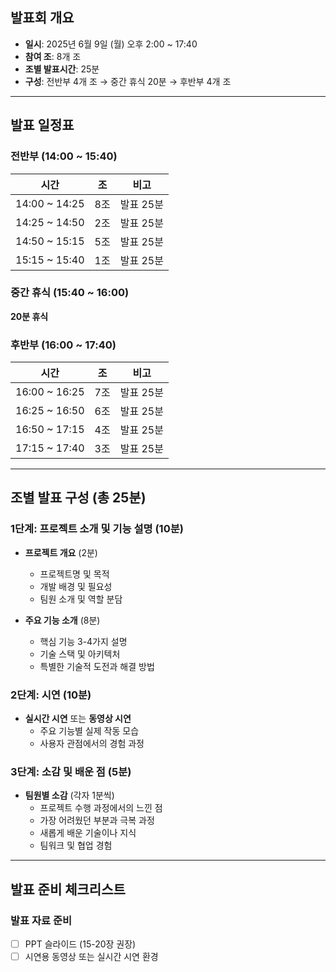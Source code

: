 
## 발표회 개요
- **일시**: 2025년 6월 9일 (월) 오후 2:00 ~ 17:40
- **참여 조**: 8개 조
- **조별 발표시간**: 25분
- **구성**: 전반부 4개 조 → 중간 휴식 20분 → 후반부 4개 조

---

## 발표 일정표

### 전반부 (14:00 ~ 15:40)
| 시간 | 조 | 비고 |
|------|----|----|
| 14:00 ~ 14:25 | 8조 | 발표 25분 |
| 14:25 ~ 14:50 | 2조 | 발표 25분 |
| 14:50 ~ 15:15 | 5조 | 발표 25분 |
| 15:15 ~ 15:40 | 1조 | 발표 25분 |

### 중간 휴식 (15:40 ~ 16:00)
**20분 휴식**

### 후반부 (16:00 ~ 17:40)
| 시간 | 조 | 비고 |
|------|----|----|
| 16:00 ~ 16:25 | 7조 | 발표 25분 |
| 16:25 ~ 16:50 | 6조 | 발표 25분 |
| 16:50 ~ 17:15 | 4조 | 발표 25분 |
| 17:15 ~ 17:40 | 3조 | 발표 25분 |

---

## 조별 발표 구성 (총 25분)

### 1단계: 프로젝트 소개 및 기능 설명 (10분)
- **프로젝트 개요** (2분)
  - 프로젝트명 및 목적
  - 개발 배경 및 필요성
  - 팀원 소개 및 역할 분담

- **주요 기능 소개** (8분)
  - 핵심 기능 3-4가지 설명
  - 기술 스택 및 아키텍처
  - 특별한 기술적 도전과 해결 방법

### 2단계: 시연 (10분)
- **실시간 시연** 또는 **동영상 시연**
  - 주요 기능별 실제 작동 모습
  - 사용자 관점에서의 경험 과정

### 3단계: 소감 및 배운 점 (5분)
- **팀원별 소감** (각자 1분씩)
  - 프로젝트 수행 과정에서의 느낀 점
  - 가장 어려웠던 부분과 극복 과정
  - 새롭게 배운 기술이나 지식
  - 팀워크 및 협업 경험

---

## 발표 준비 체크리스트

### 발표 자료 준비
- [ ] PPT 슬라이드 (15-20장 권장)
- [ ] 시연용 동영상 또는 실시간 시연 환경
